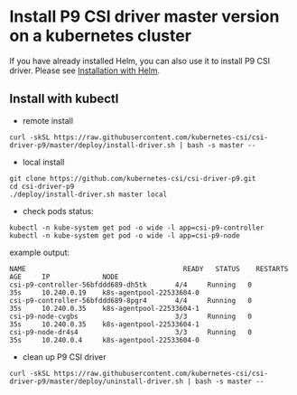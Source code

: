 # Install P9 CSI driver master version on a kubernetes cluster

If you have already installed Helm, you can also use it to install P9 CSI driver. Please see [Installation with Helm](../charts/README.md).

## Install with kubectl
 - remote install
```console
curl -skSL https://raw.githubusercontent.com/kubernetes-csi/csi-driver-p9/master/deploy/install-driver.sh | bash -s master --
```

 - local install
```console
git clone https://github.com/kubernetes-csi/csi-driver-p9.git
cd csi-driver-p9
./deploy/install-driver.sh master local
```

- check pods status:
```console
kubectl -n kube-system get pod -o wide -l app=csi-p9-controller
kubectl -n kube-system get pod -o wide -l app=csi-p9-node
```

example output:

```console
NAME                                       READY   STATUS    RESTARTS   AGE     IP             NODE
csi-p9-controller-56bfddd689-dh5tk       4/4     Running   0          35s     10.240.0.19    k8s-agentpool-22533604-0
csi-p9-controller-56bfddd689-8pgr4       4/4     Running   0          35s     10.240.0.35    k8s-agentpool-22533604-1
csi-p9-node-cvgbs                        3/3     Running   0          35s     10.240.0.35    k8s-agentpool-22533604-1
csi-p9-node-dr4s4                        3/3     Running   0          35s     10.240.0.4     k8s-agentpool-22533604-0
```

- clean up P9 CSI driver
```console
curl -skSL https://raw.githubusercontent.com/kubernetes-csi/csi-driver-p9/master/deploy/uninstall-driver.sh | bash -s master --
```